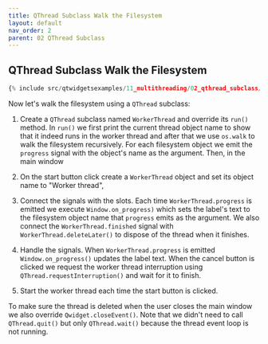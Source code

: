 ```yaml
---
title: QThread Subclass Walk the Filesystem
layout: default
nav_order: 2
parent: 02 QThread Subclass
---
```


## QThread Subclass Walk the Filesystem

```python
{% include src/qtwidgetsexamples/11_multithreading/02_qthread_subclass/02_qthreadsubclass_walk_filesystem.py %}
```

Now let's walk the filesystem using a `QThread` subclass:

1. Create a `QThread` subclass named `WorkerThread` and override its `run()` method. In `run()` we first print the current thread object name to show that it indeed runs in the worker thread and after that we use `os.walk` to walk the filesystem recursively. For each filesystem object we emit the `progress` signal with the object's name as the argument. Then, in the main window

2. On the start button click create a `WorkerThread` object and set its object name to "Worker thread",

3. Connect the signals with the slots. Each time `WorkerThread.progress` is emitted we execute `Window.on_progress)` which sets the label's text to the filesystem object name that `progress` emits as the argument. We also connect the `WorkerThread.finished` signal with `WorkerThread.deleteLater()` to dispose of the thread when it finishes.

4. Handle the signals. When `WorkerThread.progress` is emitted `Window.on_progress()` updates the label text. When the cancel button is clicked we request the worker thread interruption using `QThread.requestInterruption()` and wait for it to finish.

5. Start the worker thread each time the start button is clicked.

To make sure the thread is deleted when the user closes the main window we also override `Qwidget.closeEvent()`. Note that we didn't need to call `QThread.quit()` but only `QThread.wait()` because the thread event loop is not running.